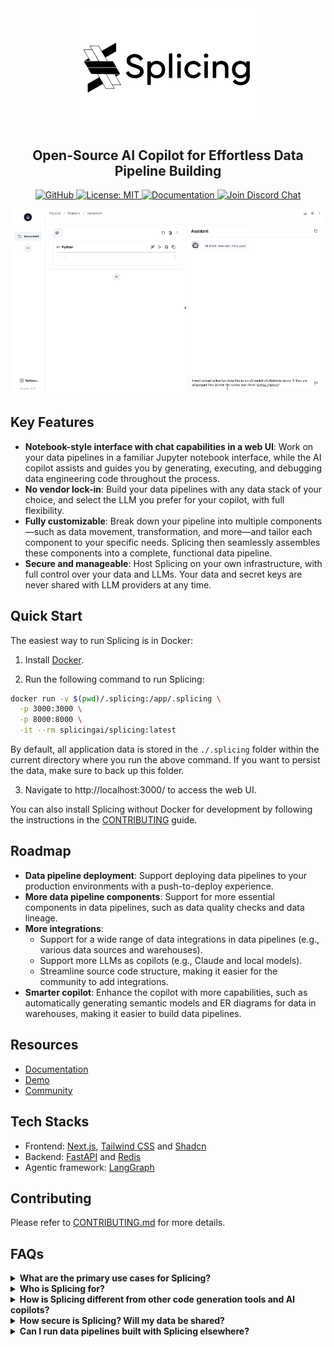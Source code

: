 <div align="center">
  <img src="./docs/assets/images/logo.jpg" alt="Splicing" width="300"/>
</div>

<h2 align="center">Open-Source AI Copilot for Effortless Data Pipeline Building</h2>

<p align="center">
  <a href="https://github.com/splicing-ai/splicing">
    <img src="https://img.shields.io/badge/GitHub-splicing-blue?style=for-the-badge&logo=github" alt="GitHub">
  </a>
  <a href="https://github.com/splicing-ai/splicing/blob/main/LICENSE">
    <img src="https://img.shields.io/badge/License-MIT-yellow.svg?style=for-the-badge" alt="License: MIT">
  </a>
  <a href="https://splicing-ai.github.io/splicing">
    <img src="https://img.shields.io/badge/documentation-splicing.ai-orange?style=for-the-badge" alt="Documentation">
  </a>
  <a href="https://discord.gg/C7h5cqvjdb">
    <img src="https://img.shields.io/badge/Discord-Join%20Chat-purple?style=for-the-badge&logo=discord" alt="Join Discord Chat">
  </a>
</p>

![gif](docs/assets/images/conversation-generate.gif)

## Key Features
- **Notebook-style interface with chat capabilities in a web UI**: Work on your data pipelines in a familiar Jupyter notebook interface, while the AI copilot assists and guides you by generating, executing, and debugging data engineering code throughout the process. 
- **No vendor lock-in**: Build your data pipelines with any data stack of your choice, and select the LLM you prefer for your copilot, with full flexibility.
- **Fully customizable**: Break down your pipeline into multiple components—such as data movement, transformation, and more—and tailor each component to your specific needs. Splicing then seamlessly assembles these components into a complete, functional data pipeline.
- **Secure and manageable**: Host Splicing on your own infrastructure, with full control over your data and LLMs. Your data and secret keys are never shared with LLM providers at any time.

## Quick Start
The easiest way to run Splicing is in Docker:

1. Install [Docker](https://docs.docker.com/engine/install/). 

2. Run the following command to run Splicing:
```bash
docker run -v $(pwd)/.splicing:/app/.splicing \
  -p 3000:3000 \
  -p 8000:8000 \
  -it --rm splicingai/splicing:latest
```
By default, all application data is stored in the `./.splicing` folder within the current directory where you run the above command. If you want to persist the data, make sure to back up this folder.

3. Navigate to http://localhost:3000/ to access the web UI.

You can also install Splicing without Docker for development by following the instructions in the [CONTRIBUTING](CONTRIBUTING.md#set-up-the-development-environment) guide.

## Roadmap
- **Data pipeline deployment**: Support deploying data pipelines to your production environments with a push-to-deploy experience.
- **More data pipeline components**: Support for more essential components in data pipelines, such as data quality checks and data lineage.
- **More integrations**: 
  + Support for a wide range of data integrations in data pipelines (e.g., various data sources and warehouses). 
  + Support more LLMs as copilots (e.g., Claude and local models). 
  + Streamline source code structure, making it easier for the community to add integrations.
- **Smarter copilot**: Enhance the copilot with more capabilities, such as automatically generating semantic models and ER diagrams for data in warehouses, making it easier to build data pipelines.

## Resources
- [Documentation](https://splicing-ai.github.io/splicing)
- [Demo](https://youtu.be/EaVopzAGszY)
- [Community](https://discord.gg/C7h5cqvjdb)

## Tech Stacks
- Frontend: [Next.js](https://nextjs.org/), [Tailwind CSS](https://tailwindcss.com/) and [Shadcn](https://ui.shadcn.com/)
- Backend: [FastAPI](https://fastapi.tiangolo.com/) and [Redis](https://redis.io/)
- Agentic framework: [LangGraph](https://langchain-ai.github.io/langgraph/)

## Contributing
Please refer to [CONTRIBUTING.md](CONTRIBUTING.md) for more details.

## FAQs

<details>
<summary><strong>What are the primary use cases for Splicing?</strong></summary>

Splicing assists in building data pipelines, including tasks like data ingestion, transformation, and orchestration, to prepare your data for downstream processes such as data analysis and machine learning.

</details>

<details>
<summary><strong>Who is Splicing for?</strong></summary>

Splicing is designed for data engineers, data scientists, and anyone who needs to build data pipelines. Even if you have limited data engineering experience, Splicing's AI Copilot will guide you step-by-step, and you can ask for help at any time using natural language.

</details>

<details>
<summary><strong>How is Splicing different from other code generation tools and AI copilots?</strong></summary>

Splicing is specifically designed for data engineering, a field with many complex choices that hasn't fully adopted generative AI for productivity. Unlike generic tools, Splicing focuses on optimizing language models for the fixed steps common in data pipelines. It's also deeply integrated with data sources and tools, allowing the copilot to understand your project's context—your configurations, data, and more—leading to more accurate and useful code generation compared to general-purpose copilots.

</details>

<details>
<summary><strong>How secure is Splicing? Will my data be shared?</strong></summary>

Splicing is open-source and can be hosted on your own infrastructure. Your data and secret keys are never shared with us or any LLM providers by design. Additionally, the Splicing Copilot doesn't automatically execute generated code—you control when and how it's run.

</details>

<details>
<summary><strong>Can I run data pipelines built with Splicing elsewhere?</strong></summary>

Yes! Splicing generates code using your preferred data integrations and tools. You can export the code with a single click and run or deploy it anywhere you like. There's no vendor lock-in.

</details>
